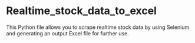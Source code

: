 # Realtime_stock_data_to_excel

This Python file allows you to scrape realtime stock data by using Selenium and generating an output Excel file for further use.

